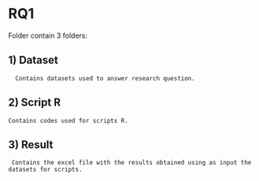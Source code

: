 # RQ1 
 Folder contain 3 folders:

## 1) Dataset
```
  Contains datasets used to answer research question.
```
  
## 2) Script R
```
Contains codes used for scripts R.
```
  
## 3) Result
```
 Contains the excel file with the results obtained using as input the datasets for scripts.
```
 
